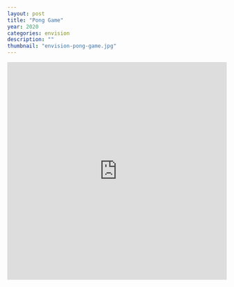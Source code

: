 ```yaml
---
layout: post
title: "Pong Game"
year: 2020
categories: envision
description: ""
thumbnail: "envision-pong-game.jpg"
---
```


<iframe style="width: 100%;height: 500px;border: 0px;" src="https://prezi.com/view/y9oAAshqAOAhgTtevoTJ/embed" webkitallowfullscreen="1" mozallowfullscreen="1" allowfullscreen="1" class="center-video"></iframe>